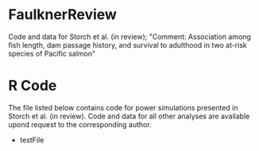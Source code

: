 # FaulknerReview
Code and data for Storch et al. (in review); "Comment: Association among fish length, dam passage history, and survival to adulthood in two at-risk species of Pacific salmon" 

# R Code
The file listed below contains code for power simulations presented in Storch et al. (in review).  Code and data for all other analyses are available upond request to the corresponding author.

* testFile
